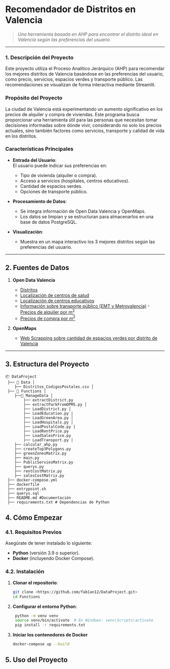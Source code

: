 # **Recomendador de Distritos en Valencia**

> *Una herramienta basada en AHP para encontrar el distrito ideal en Valencia según las preferencias del usuario.*

---

### **1. Descripción del Proyecto**

Este proyecto utiliza el Proceso Analítico Jerárquico (AHP) para recomendar los mejores distritos de Valencia basándose en las preferencias del usuario, como precio, servicios, espacios verdes y transporte público. Las recomendaciones se visualizan de forma interactiva mediante Streamlit.

### **Propósito del Proyecto**
La ciudad de Valencia está experimentando un aumento significativo en los precios de alquiler y compra de viviendas. Este programa busca proporcionar una herramienta útil para las personas que necesitan tomar decisiones informadas sobre dónde vivir, considerando no solo los precios actuales, sino también factores como servicios, transporte y calidad de vida en los distritos. 


### **Características Principales**
- **Entrada del Usuario**:  
  El usuario puede indicar sus preferencias en:  
  - Tipo de vivienda (alquiler o compra).  
  - Acceso a servicios (hospitales, centros educativos).  
  - Cantidad de espacios verdes.  
  - Opciones de transporte público.  

- **Procesamiento de Datos**:  
  - Se integra información de Open Data Valencia y OpenMaps.  
  - Los datos se limpian y se estructuran para almacenarlos en una base de datos PostgreSQL.  

- **Visualización**:  
  - Muestra en un mapa interactivo los 3 mejores distritos según las preferencias del usuario.

---

## **2. Fuentes de Datos**
1. **Open Data Valencia**  
   - [Distritos](https://valencia.opendatasoft.com/explore/dataset/districtes-distritos/table/)  
   - [Localización de centros de salud](https://valencia.opendatasoft.com/explore/dataset/hospitales/table/)
   - [Localización de centros educativos](https://valencia.opendatasoft.com/explore/dataset/centros-educativos-en-valencia/table/)
   - [Información sobre transporte público (EMT y Metrovalencia)](https://valencia.opendatasoft.com/explore/dataset/transporte-barrios/table/)
   -[Precios de alquiler por m<sup>2</sup>](https://valencia.opendatasoft.com/explore/dataset/precio-alquiler-vivienda/table/)
   - [Precios de compra por m<sup>2</sup>](https://valencia.opendatasoft.com/explore/dataset/precio-de-compra-en-idealista/table/)

2. **OpenMaps**  
   - [Web Scrapping sobre cantidad de espacios verdes por distrito de Valencia](https://www.openstreetmap.org/#map=12/39.4780/-0.4237&layers=P)

---

## **3. Estructura del Proyecto**
```shell
📦 DataProject
 ├── 📂 Data │ 
    ├── Distritos_CodigosPostales.csv │ 
 ├── 📂 Functions │ 
    ├──📂 ManageData │ 
        ├── extractDistrict.py 
        ├── extractParkFromOPMS.py │ 
        ├── LoadDistrict.py │ 
        ├── LoadEducation.py |
        ├── LoadGreenArea.py │ 
        ├── LoadHospitals.py |
        ├── LoadPostalCode.py |
        ├── LoadRentPrice.py 
        ├── LoadSalesPrice.py 
        ├── LoadTransport.py │ 
    ├── calcular_ahp.py 
    ├── createTop3Polygons.py
    ├── greenZonesMatrix.py
    ├── main.py
    ├── PublicServiesMatrix.py
    ├── querys.py 
    ├── rentCostMatrix.py
    ├── salesCostMatrix.py
 ├── docker-compose.yml
 ├── dockerfile
 ├── entrypoint.sh
 ├── querys.sql
 ├── README.md #Documentación
 ├── requirements.txt # Dependencias de Python

```

## **4. Cómo Empezar**

### **4.1. Requisitos Previos**
Asegúrate de tener instalado lo siguiente:
- **Python** (versión 3.9 o superior).  
- **Docker** (incluyendo Docker Compose).

### **4.2. Instalación**
1. **Clonar el repositorio**:
   ```bash
   git clone <https://github.com/fab1an12/DataProject.git>
   cd Functions
   ```

2. **Configurar el entorno Python**:
   ```bash
    python -m venv venv
    source venv/bin/activate  # En Windows: venv\Scripts\activate
    pip install -r requirements.txt
    ```

3. **Iniciar los contenedores de Docker**
   ```bash
   docker-compose up --build
   ```

## 5. Uso del Proyecto
